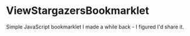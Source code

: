 # ViewStargazersBookmarklet
Simple JavaScript bookmarklet I made a while back - I figured I'd share it.
